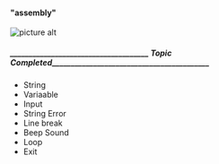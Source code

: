 #### "assembly" 
![picture alt](https://www.canva.com/design/DAFdty3DWEs/JuvvxXprNp_37KLVfY9Omw/edit?utm_content=DAFdty3DWEs&utm_campaign=designshare&utm_medium=link2&utm_source=sharebutton "Title is optional")
##### _____________________________________ Topic Completed__________________________________________

* String
* Variaable 
* Input
* String Error
* Line break
* Beep Sound
* Loop
* Exit 



